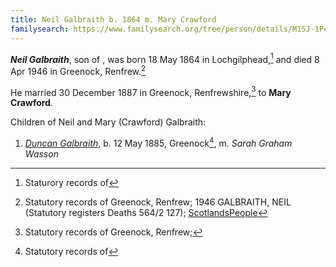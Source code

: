 ```yaml
---
title: Neil Galbraith b. 1864 m. Mary Crawford
familysearch: https://www.familysearch.org/tree/person/details/M15J-1P4
---
```

***Neil Galbraith***, son of , was born 18 May 1864 in Lochgilphead,[^birth] and died 8 Apr 1946
in Greenock, Renfrew.[^death]

He married 30 December 1887 in Greenock, Renfrewshire,[^marriage] to **Mary Crawford**.

Children of Neil and Mary (Crawford) Galbraith:

1. *[Duncan Galbraith](galbraith-duncan-1885-wasson.md)*, b. 12 May 1885, Greenock[^duncan-birth], m. *Sarah Graham Wasson*

[^birth]: Staturory records of 

[^death]: Statutory records of Greenock, Renfrew; 1946 GALBRAITH, NEIL (Statutory registers Deaths 564/2 127); [ScotlandsPeople](https://www.scotlandspeople.gov.uk/view-image/nrs_stat_deaths/9912617)

[^marriage]: Statutory records of Greenock, Renfrew; 

[^duncan-birth]: Statutory records of 

